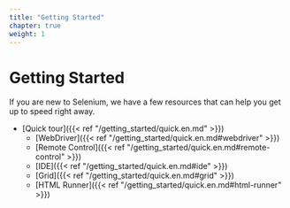 ```yaml
---
title: "Getting Started"
chapter: true
weight: 1
---
```


# Getting Started

If you are new to Selenium,
we have a few resources that can help you
get up to speed right away.

* [Quick tour]({{< ref "/getting_started/quick.en.md" >}})
  * [WebDriver]({{< ref "/getting_started/quick.en.md#webdriver" >}})
  * [Remote Control]({{< ref "/getting_started/quick.en.md#remote-control" >}})
  * [IDE]({{< ref "/getting_started/quick.en.md#ide" >}})
  * [Grid]({{< ref "/getting_started/quick.en.md#grid" >}})
  * [HTML Runner]({{< ref "/getting_started/quick.en.md#html-runner" >}})